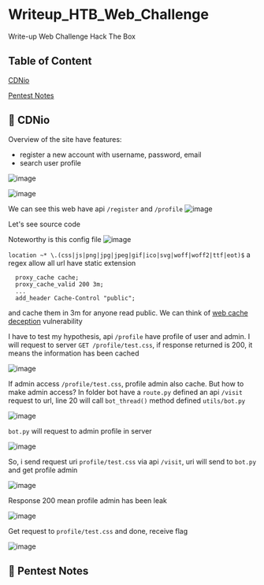 # Writeup_HTB_Web_Challenge
Write-up Web Challenge Hack The Box

## Table of Content
[CDNio](#CDNio)

[Pentest Notes](#Pentest-Notes)
## 	:triangular_flag_on_post: CDNio
Overview of the site have features: 
- register a new account with username, password, email
- search user profile

![image](https://github.com/user-attachments/assets/d621d82a-ce68-4e16-8f6a-0f4fc5fb9633)

![image](https://github.com/user-attachments/assets/d10678e2-f424-4a92-8b24-ab72c1205b6c)

We can see this web have api `/register` and `/profile`
![image](https://github.com/user-attachments/assets/0b63a3e3-e1d6-4a65-adc0-73ce8476e5a8)

Let's see source code

Noteworthy is this config file
![image](https://github.com/user-attachments/assets/eda95f81-341a-462b-b8a2-3ab544188c91)

`location ~* \.(css|js|png|jpg|jpeg|gif|ico|svg|woff|woff2|ttf|eot)$`
a regex allow all url have static extension

```
  proxy_cache cache;
  proxy_cache_valid 200 3m;
  ...
  add_header Cache-Control "public";   
```

and cache them in 3m for anyone read public. We can think of [web cache deception](https://portswigger.net/web-security/web-cache-deception) vulnerability

I have to test my hypothesis, api `/profile` have profile of user and admin. I will request to server `GET /profile/test.css`, if response returned is 200, it means the information has been cached

![image](https://github.com/user-attachments/assets/4ff05369-028c-4a92-bc58-70b5b82b92df)

If admin access `/profile/test.css`, profile admin also cache. But how to make admin access?
In folder bot have a `route.py` defined an api `/visit` request to url, line 20 will call `bot_thread()` method defined `utils/bot.py`

![image](https://github.com/user-attachments/assets/848fbe55-6ea4-4bc4-88dc-5fddd7a8345b)

`bot.py` will request to admin profile in server

![image](https://github.com/user-attachments/assets/188bb880-6461-462b-bba4-d43c119f0a66)

So, i send request uri `profile/test.css` via api `/visit`, uri will send to `bot.py` and get profile admin

![image](https://github.com/user-attachments/assets/dd358258-cb23-4d39-95c2-7d120bcff363)

Response 200 mean profile admin has been leak

![image](https://github.com/user-attachments/assets/47c10b6a-6468-442c-a422-1beb26b75c8a)

Get request to `profile/test.css` and done, receive flag

![image](https://github.com/user-attachments/assets/e12e788e-3746-4841-aef6-c36f49f0cf5e)

## 	:triangular_flag_on_post: Pentest Notes
